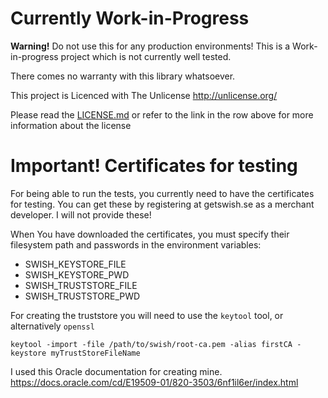 # Currently Work-in-Progress
**Warning!** Do not use this for any production environments!
This is a Work-in-progress project which is not currently well tested.

There comes no warranty with this library whatsoever.

This project is Licenced with The Unlicense http://unlicense.org/

Please read the [LICENSE.md](./LICENSE.md) or refer to the link in the row above for more information about the license

# Important! Certificates for testing

For being able to run the tests, you currently need to have the certificates for testing.
You can get these by registering at getswish.se as a merchant developer.
I will not provide these!

When You have downloaded the certificates, you must specify their filesystem path and passwords in the
environment variables:
* SWISH_KEYSTORE_FILE
* SWISH_KEYSTORE_PWD
* SWISH_TRUSTSTORE_FILE
* SWISH_TRUSTSTORE_PWD

For creating the truststore you will need to use the `keytool` tool, or alternatively `openssl`

```
keytool -import -file /path/to/swish/root-ca.pem -alias firstCA -keystore myTrustStoreFileName
```

I used this Oracle documentation for creating mine.
https://docs.oracle.com/cd/E19509-01/820-3503/6nf1il6er/index.html
